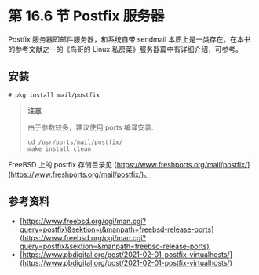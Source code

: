 # 第 16.6 节 Postfix 服务器

Postfix 服务器即邮件服务器，和系统自带 sendmail 本质上是一类存在。在本书的参考文献之一的《鸟哥的 Linux 私房菜》服务器篇中有详细介绍，可参考。

## 安装

```shell
# pkg install mail/postfix
```

> **注意**
>
> 由于参数较多，建议使用 ports 编译安装:
>
> ```shell
> cd /usr/ports/mail/postfix/
> make install clean
> ```

FreeBSD 上的 postfix 存储目录见 [https://www.freshports.org/mail/postfix/](https://www.freshports.org/mail/postfix/)。

## 参考资料

- [https://www.freebsd.org/cgi/man.cgi?query=postfix\&sektion=\&manpath=freebsd-release-ports](https://www.freebsd.org/cgi/man.cgi?query=postfix&sektion=&manpath=freebsd-release-ports)
- [https://www.pbdigital.org/post/2021-02-01-postfix-virtualhosts/](https://www.pbdigital.org/post/2021-02-01-postfix-virtualhosts/)
